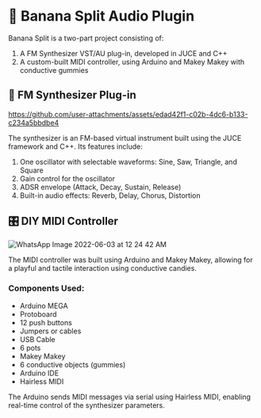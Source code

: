 # 🍌 Banana Split Audio Plugin

Banana Split is a two-part project consisting of:

1. A FM Synthesizer VST/AU plug-in, developed in JUCE and C++
2. A custom-built MIDI controller, using Arduino and Makey Makey with conductive gummies

## 🎹 FM Synthesizer Plug-in

https://github.com/user-attachments/assets/edad42f1-c02b-4dc6-b133-c234a5bbdbe4

The synthesizer is an FM-based virtual instrument built using the JUCE framework and C++. Its features include:

1. One oscillator with selectable waveforms: Sine, Saw, Triangle, and Square
2. Gain control for the oscillator
3. ADSR envelope (Attack, Decay, Sustain, Release)
4. Built-in audio effects: Reverb, Delay, Chorus, Distortion

## 🎛️ DIY MIDI Controller

![WhatsApp Image 2022-06-03 at 12 24 42 AM](https://user-images.githubusercontent.com/47612276/171791873-331c2f56-c4bf-4697-a04e-f2e5aea18518.jpeg)

The MIDI controller was built using Arduino and Makey Makey, allowing for a playful and tactile interaction using conductive candies.

### Components Used:

* Arduino MEGA
* Protoboard
* 12 push buttons
* Jumpers or cables
* USB Cable
* 6 pots
* Makey Makey
* 6 conductive objects (gummies)
* Arduino IDE
* Hairless MIDI

The Arduino sends MIDI messages via serial using Hairless MIDI, enabling real-time control of the synthesizer parameters.
